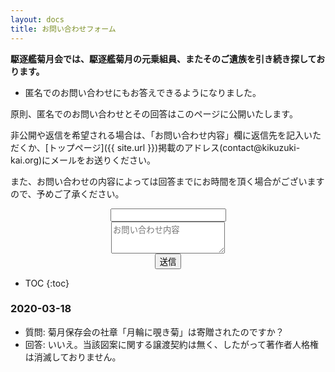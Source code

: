 ```yaml
---
layout: docs
title: お問い合わせフォーム
---
```


**駆逐艦菊月会では、駆逐艦菊月の元乗組員、またそのご遺族を引き続き探しております。**

- 匿名でのお問い合わせにもお答えできるようになりました。

原則、匿名でのお問い合わせとその回答はこのページに公開いたします。

非公開や返信を希望される場合は、「お問い合わせ内容」欄に返信先を記入いただくか、[トップページ]({{ site.url }})掲載のアドレス(contact@kikuzuki<span class="obfuscate">-</span>kai.org)にメールをお送りください。

また、お問い合わせの内容によっては回答までにお時間を頂く場合がございますので、予めご了承ください。

<div align="center">
<form name="contact" action="/" method="POST" netlify-honeypot="bot-field" netlify>
  <div class="form-group hidden">
    <input name="bot-field" />
  </div>
  <div class="form-group">
    <textarea class="controls" name="inquiry" placeholder="お問い合わせ内容" rows="3" required></textarea>
  </div>
  <button type="submit" class="button">送信</button>
</form>
</div>

- TOC
{:toc}

### 2020-03-18
- 質問: 菊月保存会の社章「月輪に覗き菊」は寄贈されたのですか？
- 回答: いいえ。当該図案に関する譲渡契約は無く、したがって著作者人格権は消滅しておりません。
